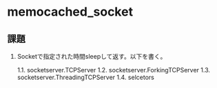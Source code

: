 # memocached_socket
## 課題

1. Socketで指定された時間sleepして返す。以下を書く。

    1.1. socketserver.TCPServer
    1.2. socketserver.ForkingTCPServer
    1.3. socketserver.ThreadingTCPServer
    1.4. selcetors
